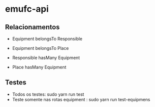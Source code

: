 # emufc-api

## Relacionamentos
- Equipment belongsTo Responsible
- Equipment belongsTo Place

- Responsible hasMany Equipment

- Place hasMany Equipment

## Testes
- Todos os testes: sudo yarn run test
- Teste somente nas rotas equipment : sudo yarn run test-equipmens
